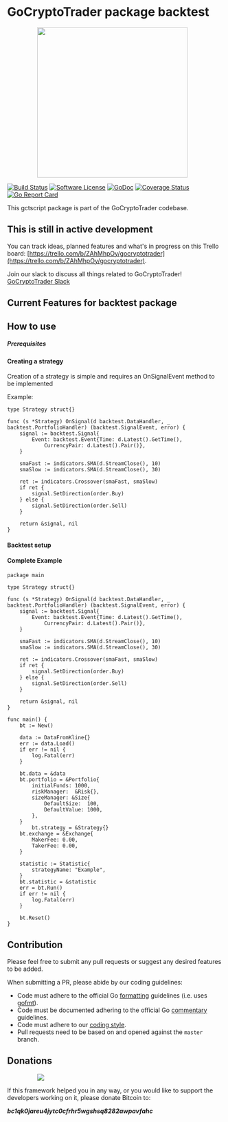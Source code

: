 # GoCryptoTrader package backtest

<img src="https://github.com/thrasher-corp/gocryptotrader/blob/master/web/src/assets/page-logo.png?raw=true" width="350px" height="350px" hspace="70">


[![Build Status](https://travis-ci.org/thrasher-corp/gocryptotrader.svg?branch=master)](https://travis-ci.org/thrasher-corp/gocryptotrader)
[![Software License](https://img.shields.io/badge/License-MIT-orange.svg?style=flat-square)](https://github.com/thrasher-corp/gocryptotrader/blob/master/LICENSE)
[![GoDoc](https://godoc.org/github.com/thrasher-corp/gocryptotrader?status.svg)](https://godoc.org/github.com/thrasher-corp/gocryptotrader/portfolio)
[![Coverage Status](http://codecov.io/github/thrasher-corp/gocryptotrader/coverage.svg?branch=master)](http://codecov.io/github/thrasher-corp/gocryptotrader?branch=master)
[![Go Report Card](https://goreportcard.com/badge/github.com/thrasher-corp/gocryptotrader)](https://goreportcard.com/report/github.com/thrasher-corp/gocryptotrader)


This gctscript package is part of the GoCryptoTrader codebase.

## This is still in active development

You can track ideas, planned features and what's in progress on this Trello board: [https://trello.com/b/ZAhMhpOy/gocryptotrader](https://trello.com/b/ZAhMhpOy/gocryptotrader).

Join our slack to discuss all things related to GoCryptoTrader! [GoCryptoTrader Slack](https://join.slack.com/t/gocryptotrader/shared_invite/enQtNTQ5NDAxMjA2Mjc5LTc5ZDE1ZTNiOGM3ZGMyMmY1NTAxYWZhODE0MWM5N2JlZDk1NDU0YTViYzk4NTk3OTRiMDQzNGQ1YTc4YmRlMTk)

## Current Features for backtest package

## How to use

##### Prerequisites

#### Creating a strategy

Creation of a strategy is simple and requires an OnSignalEvent method to be implemented

Example:
```
type Strategy struct{}

func (s *Strategy) OnSignal(d backtest.DataHandler, _ backtest.PortfolioHandler) (backtest.SignalEvent, error) {
	signal := backtest.Signal{
		Event: backtest.Event{Time: d.Latest().GetTime(),
			CurrencyPair: d.Latest().Pair()},
	}

	smaFast := indicators.SMA(d.StreamClose(), 10)
	smaSlow := indicators.SMA(d.StreamClose(), 30)

	ret := indicators.Crossover(smaFast, smaSlow)
	if ret {
		signal.SetDirection(order.Buy)
	} else {
		signal.SetDirection(order.Sell)
	}

	return &signal, nil
}

```

#### Backtest setup 

#### Complete Example

```
package main

type Strategy struct{}

func (s *Strategy) OnSignal(d backtest.DataHandler, _ backtest.PortfolioHandler) (backtest.SignalEvent, error) {
	signal := backtest.Signal{
		Event: backtest.Event{Time: d.Latest().GetTime(),
			CurrencyPair: d.Latest().Pair()},
	}

	smaFast := indicators.SMA(d.StreamClose(), 10)
	smaSlow := indicators.SMA(d.StreamClose(), 30)

	ret := indicators.Crossover(smaFast, smaSlow)
	if ret {
		signal.SetDirection(order.Buy)
	} else {
		signal.SetDirection(order.Sell)
	}

	return &signal, nil
}

func main() {
	bt := New()

	data := DataFromKline{}
	err := data.Load()
	if err != nil {
		log.Fatal(err)
	}

	bt.data = &data
	bt.portfolio = &Portfolio{
		initialFunds: 1000,
		riskManager:  &Risk{},
		sizeManager: &Size{
			DefaultSize:  100,
			DefaultValue: 1000,
		},
	}
        bt.strategy = &Strategy{}
	bt.exchange = &Exchange{
		MakerFee: 0.00,
		TakerFee: 0.00,
	}

	statistic := Statistic{
		strategyName: "Example",
	}
	bt.statistic = &statistic
	err = bt.Run()
	if err != nil {
	    log.Fatal(err)
	}

	bt.Reset()
}
```
## Contribution

Please feel free to submit any pull requests or suggest any desired features to be added.

When submitting a PR, please abide by our coding guidelines:

+ Code must adhere to the official Go [formatting](https://golang.org/doc/effective_go.html#formatting) guidelines (i.e. uses [gofmt](https://golang.org/cmd/gofmt/)).
+ Code must be documented adhering to the official Go [commentary](https://golang.org/doc/effective_go.html#commentary) guidelines.
+ Code must adhere to our [coding style](https://github.com/thrasher-corp/gocryptotrader/blob/master/doc/coding_style.md).
+ Pull requests need to be based on and opened against the `master` branch.

## Donations

<img src="https://github.com/thrasher-corp/gocryptotrader/blob/master/web/src/assets/donate.png?raw=true" hspace="70">

If this framework helped you in any way, or you would like to support the developers working on it, please donate Bitcoin to:

***bc1qk0jareu4jytc0cfrhr5wgshsq8282awpavfahc***

